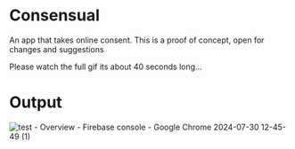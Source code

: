 # Consensual

An app that takes online consent. This is a proof of concept, open for changes and suggestions

Please watch the full gif its about 40 seconds long...

# Output
![test - Overview - Firebase console - Google Chrome 2024-07-30 12-45-49 (1)](https://github.com/user-attachments/assets/73fac985-d250-4d39-84fa-94cb466561bb)
